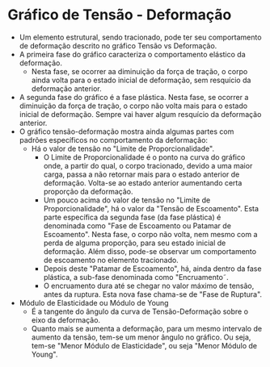 # Gráfico de Tensão - Deformação

- Um elemento estrutural, sendo tracionado, pode ter seu comportamento de deformação descrito no gráfico Tensão vs Deformação.  
- A primeira fase do gráfico caracteriza o comportamento elástico da deformação.
    - Nesta fase, se ocorrer aa diminuição da força de tração, o corpo ainda volta para o estado inicial de deformação, sem resquício da deformação anterior.
- A segunda fase do gráfico é a fase plástica. Nesta fase, se ocorrer a diminuição da força de tração, o corpo não volta mais para o estado inicial de deformação. Sempre vai haver algum resquício da deformação anterior.
- O gráfico tensão-deformação mostra ainda algumas partes com padrões específicos no comportamento da deformação:
    - Há o valor de tensão no "Limite de Proporcionalidade".
        - O Limite de Proporcionalidade é o ponto na curva do gráfico onde, a partir do qual, o corpo tracionado, devido a uma maior carga, passa a não retornar mais para o estado anterior de deformação. Volta-se ao estado anterior aumentando certa proporção da deformação.
        - Um pouco acima do valor de tensão no "Limite de Proporcionalidade", há o valor da "Tensão de Escoamento". Esta parte específica da segunda fase (da fase plástica) é denominada como "Fase de Escoamento ou Patamar de Escoamento". Nesta fase, o corpo não volta, nem mesmo com a perda de alguma proporção, para seu estado inicial de deformação. Além disso, pode-se observar um comportamento de escoamento no elemento tracionado.
        - Depois deste "Patamar de Escoamento", há, ainda dentro da fase plástica, a sub-fase denominada como "Encruamento˜.
        - O encruamento dura até se chegar no valor máximo de tensão, antes da ruptura. Esta nova fase chama-se de "Fase de Ruptura". 
- Módulo de Elasticidade ou Módulo de Young
    - É a tangente do ângulo da curva de Tensão-Deformação sobre o eixo da deformação.
    - Quanto mais se aumenta a deformação, para um mesmo intervalo de aumento da tensão, tem-se um menor ângulo no gráfico. Ou seja, tem-se "Menor Módulo de Elasticidade", ou seja "Menor Módulo de Young".

